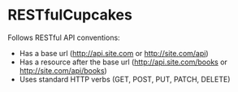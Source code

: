 # RESTfulCupcakes
Follows RESTful API conventions:
- Has a base url (http://api.site.com or http://site.com/api)
- Has a resource after the base url (http://api.site.com/books or http://site.com/api/books)
- Uses standard HTTP verbs (GET, POST, PUT, PATCH, DELETE)
